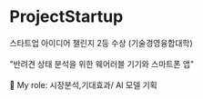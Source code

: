 # ProjectStartup
스타트업 아이디어 챌린지 2등 수상 (기술경영융합대학)
</br></br>
"반려견 상태 분석을 위한 웨어러블 기기와 스마트폰 앱"
</br></br>
👋 My role: 시장분석,기대효과/ AI 모델 기획
